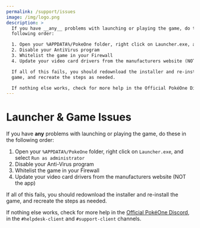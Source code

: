 ```yaml
---
permalink: /support/issues
image: /img/logo.png
description: >
  If you have __any__ problems with launching or playing the game, do these in the
  following order:

  1. Open your %APPDATA%/PokeOne folder, right click on Launcher.exe, and select Run as administrator
  2. Disable your AntiVirus program
  3. Whitelist the game in your Firewall
  4. Update your video card drivers from the manufacturers website (NOT the app)

  If all of this fails, you should redownload the installer and re-install the
  game, and recreate the steps as needed.

  If nothing else works, check for more help in the Official PokéOne Discord, in the #helpdesk-client and #support-client channels.
---
```


# Launcher & Game Issues

If you have __any__ problems with launching or playing the game, do these in the
following order:

1. Open your `%APPDATA%/PokeOne` folder, right click on `Launcher.exe`, and select `Run as administrator`
3. Disable your Anti-Virus program
4. Whitelist the game in your Firewall
5. Update your video card drivers from the manufacturers website (NOT the app)

If all of this fails, you should redownload the installer and re-install the
game, and recreate the steps as needed.

If nothing else works, check for more help in the
[Official PokéOne Discord](https://discord.gg/bNYRTFn), in the
`#helpdesk-client` and `#support-client` channels.
